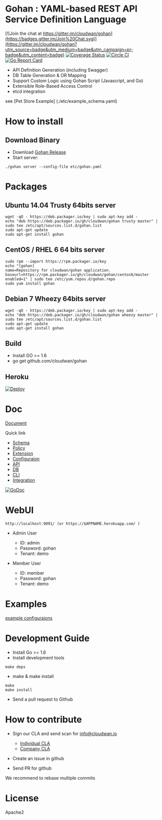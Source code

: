 # Gohan : YAML-based REST API Service Definition Language #

[![Join the chat at https://gitter.im/cloudwan/gohan](https://badges.gitter.im/Join%20Chat.svg)](https://gitter.im/cloudwan/gohan?utm_source=badge&utm_medium=badge&utm_campaign=pr-badge&utm_content=badge)
[![Coverage Status](https://coveralls.io/repos/github/cloudwan/gohan/badge.svg?branch=master)](https://coveralls.io/github/cloudwan/gohan?branch=master)
[![Circle CI](https://circleci.com/gh/cloudwan/gohan.svg?&style=shield)](https://circleci.com/gh/cloudwan/gohan)
[![Go Report Card](https://goreportcard.com/badge/github.com/cloudwan/gohan)](https://goreportcard.com/report/github.com/cloudwan/gohan)

- API Definition Generation (including Swagger)
- DB Table Generation & OR Mapping
- Support Custom Logic using Gohan Script (Javascript, and Go)
- Extensible Role-Based Access Control
- etcd integration

see [Pet Store Example] (./etc/example_schema.yaml)

# How to install

## Download Binary

* Download [Gohan Release](https://github.com/cloudwan/ansible-gohan/releases)
* Start server:

```
./gohan server --config-file etc/gohan.yaml
```

# Packages

## Ubuntu 14.04 Trusty 64bits server
```
wget -qO - https://deb.packager.io/key | sudo apt-key add -
echo "deb https://deb.packager.io/gh/cloudwan/gohan trusty master" | sudo tee /etc/apt/sources.list.d/gohan.list
sudo apt-get update
sudo apt-get install gohan
```
## CentOS / RHEL 6 64 bits server

```
sudo rpm --import https://rpm.packager.io/key
echo "[gohan]
name=Repository for cloudwan/gohan application.
baseurl=https://rpm.packager.io/gh/cloudwan/gohan/centos6/master
enabled=1" | sudo tee /etc/yum.repos.d/gohan.repo
sudo yum install gohan
```

## Debian 7 Wheezy 64bits server

```
wget -qO - https://deb.packager.io/key | sudo apt-key add -
echo "deb https://deb.packager.io/gh/cloudwan/gohan wheezy master" | sudo tee /etc/apt/sources.list.d/gohan.list
sudo apt-get update
sudo apt-get install gohan
```

## Build

* Install GO >= 1.6
* go get github.com/cloudwan/gohan

## Heroku

[![Deploy](https://www.herokucdn.com/deploy/button.svg)](https://heroku.com/deploy?template=https://github.com/cloudwan/gohan.git)

# Doc
[Document](http://gohan.cloudwan.io/gohan/)

Quick link

- [Schema](./docs/source/schema.rst)
- [Policy](./docs/source/policy.rst)
- [Extension](./docs/source/extension.rst)
- [Configuraion](./docs/source/config.rst)
- [API](./docs/source/api.rst)
- [DB](./docs/source/database.rst)
- [CLI](./docs/source/commands.rst)
- [Integration](./docs/source/sync.rst)

[![GoDoc](https://godoc.org/github.com/cloudwan/gohan?status.svg)](https://godoc.org/github.com/cloudwan/gohan)

# WebUI
```
http://localhost:9091/ (or https://$APPNAME.herokuapp.com/ )
```

* Admin User

  * ID: admin
  * Password: gohan
  * Tenant: demo

* Member User

  * ID: member
  * Password: gohan
  * Tenant: demo

# Examples

[ example configuraions ](./examples)

# Development Guide

* Install Go >= 1.6
* Install development tools

```
make deps
```

* make & make install

```
make
make install
```

* Send a pull request to Github

# How to contribute

* Sign our CLA and send scan for info@cloudwan.io

    * [Individual CLA](./docs/cla.txt)
    * [Company CLA](./docs/ccla.txt)

* Create an issue in github
* Send PR for github

We recommend to rebase multiple commits

# License
Apache2